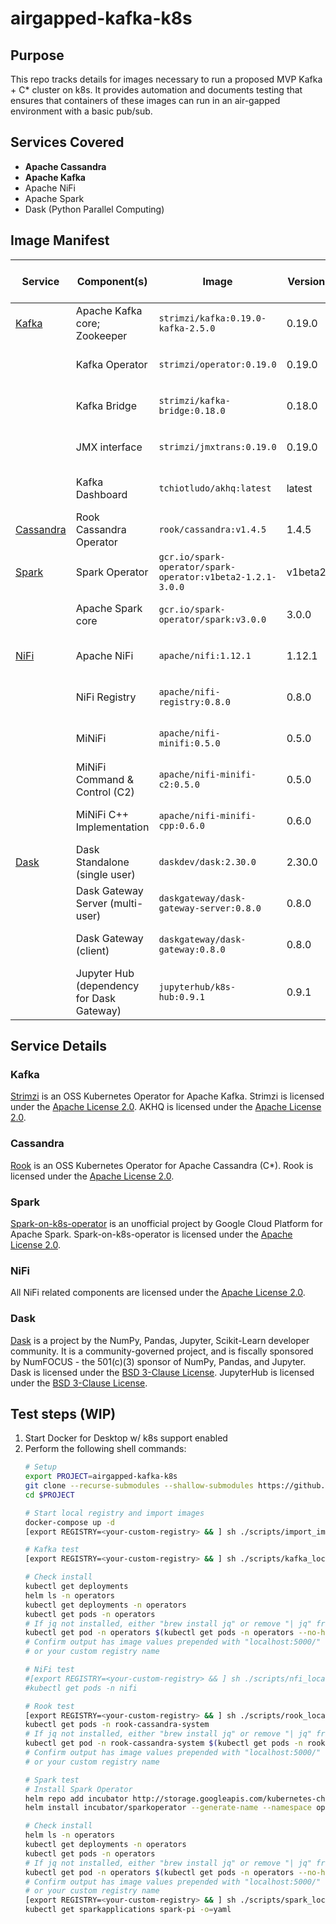 # airgapped-kafka-k8s

## Purpose
This repo tracks details for images necessary to run a proposed MVP Kafka + C* cluster on k8s. It provides automation and documents testing that ensures that containers of these images can run in an air-gapped environment with a basic pub/sub.

## Services Covered
- **Apache Cassandra**
- **Apache Kafka**
- Apache NiFi
- Apache Spark
- Dask (Python Parallel Computing)

## Image Manifest

| Service                 | Component(s)                              | Image                                                      | Version | License              | URL                                                                  | Needed for MVP? | In IronBank? |
|-------------------------|-------------------------------------------|------------------------------------------------------------|---------|----------------------|----------------------------------------------------------------------|-----------------|--------------|
| [Kafka](#kafka)         | Apache Kafka core; Zookeeper              | `strimzi/kafka:0.19.0-kafka-2.5.0`                         | 0.19.0  | Apache License 2.0   | https://github.com/strimzi/strimzi-kafka-operator                    | Yes             | No           |
|                         | Kafka Operator                            | `strimzi/operator:0.19.0`                                  | 0.19.0  | Apache License 2.0   | https://github.com/strimzi/strimzi-kafka-operator                    | Yes             | No           |
|                         | Kafka Bridge                              | `strimzi/kafka-bridge:0.18.0`                              | 0.18.0  | Apache License 2.0   | https://github.com/strimzi/strimzi-kafka-operator                    | Yes             | No           |
|                         | JMX interface                             | `strimzi/jmxtrans:0.19.0`                                  | 0.19.0  | Apache License 2.0   | https://github.com/strimzi/strimzi-kafka-operator                    | Yes             | No           |
|                         | Kafka Dashboard                           | `tchiotludo/akhq:latest`                                   | latest  | Apache License 2.0   | https://github.com/tchiotludo/akhq                                   | Yes             | No           |
| [Cassandra](#cassandra) | Rook Cassandra Operator                   | `rook/cassandra:v1.4.5`                                    | 1.4.5   | Apache License 2.0   | https://github.com/rook/rook                                         | Yes             | No           |
| [Spark](#spark)         | Spark Operator                            | `gcr.io/spark-operator/spark-operator:v1beta2-1.2.1-3.0.0` | v1beta2 | Apache License 2.0   | https://github.com/GoogleCloudPlatform/spark-on-k8s-operator         | No              | No           |
|                         | Apache Spark core                         | `gcr.io/spark-operator/spark:v3.0.0`                       | 3.0.0   | Apache License 2.0   | https://github.com/GoogleCloudPlatform/spark-on-k8s-operator         | No              | No           |
| [NiFi](#nifi)           | Apache NiFi                               | `apache/nifi:1.12.1`                                       | 1.12.1  | Apache License 2.0   | https://github.com/apache/nifi                                       | No              | No           |
|                         | NiFi Registry                             | `apache/nifi-registry:0.8.0`                               | 0.8.0   | Apache License 2.0   | https://github.com/apache/nifi-registry                              | No              | No           |
|                         | MiNiFi                                    | `apache/nifi-minifi:0.5.0`                                 | 0.5.0   | Apache License 2.0   | https://github.com/apache/nifi-minifi                                | No              | No           |
|                         | MiNiFi Command & Control (C2)             | `apache/nifi-minifi-c2:0.5.0`                              | 0.5.0   | Apache License 2.0   | https://github.com/apache/nifi-minifi/tree/master/minifi-c2          | No              | No           |
|                         | MiNiFi C++ Implementation                 | `apache/nifi-minifi-cpp:0.6.0`                             | 0.6.0   | Apache License 2.0   | https://github.com/apache/nifi-minifi-cpp                            | No              | No           |
| [Dask](#dask)           | Dask Standalone (single user)             | `daskdev/dask:2.30.0`                                      | 2.30.0  | BSD 3-Clause License | https://github.com/dask/dask-docker                                  | No              | No           |
|                         | Dask Gateway Server (multi-user)          | `daskgateway/dask-gateway-server:0.8.0`                    | 0.8.0   | BSD 3-Clause License | https://github.com/dask/dask-gateway/tree/master/dask-gateway-server | No              | No           |
|                         | Dask Gateway (client)                     | `daskgateway/dask-gateway:0.8.0`                           | 0.8.0   | BSD 3-Clause License | https://github.com/dask/dask-gateway/tree/master/dask-gateway        | No              | No           |
|                         | Jupyter Hub (dependency for Dask Gateway) | `jupyterhub/k8s-hub:0.9.1`                                 | 0.9.1   | BSD 3-Clause License | https://github.com/apache/nifi-minifi-cpp                            | No              | No           |

## Service Details

### Kafka
[Strimzi](https://strimzi.io/docs/operators/latest/deploying.html#deploying-cluster-operator-helm-chart-str) is an OSS Kubernetes Operator for Apache Kafka.
Strimzi is licensed under the [Apache License 2.0](https://github.com/strimzi/strimzi-kafka-operator/blob/master/LICENSE).
AKHQ is licensed under the [Apache License 2.0](https://github.com/tchiotludo/akhq/blob/dev/LICENSE).

### Cassandra
[Rook](https://rook.io/docs/rook/v1.4/cassandra.html) is an OSS Kubernetes Operator for Apache Cassandra (C*).
Rook is licensed under the [Apache License 2.0](https://github.com/rook/rook/blob/master/LICENSE).

### Spark
[Spark-on-k8s-operator](https://github.com/GoogleCloudPlatform/spark-on-k8s-operator/blob/master/docs/quick-start-guide.md) is an unofficial project by Google Cloud Platform for Apache Spark. 
Spark-on-k8s-operator is licensed under the [Apache License 2.0](https://github.com/GoogleCloudPlatform/spark-on-k8s-operator/blob/master/LICENSE).

### NiFi
All NiFi related components are licensed under the [Apache License 2.0](https://github.com/apache/nifi/blob/main/LICENSE).

### Dask
[Dask](https://docs.dask.org/en/latest/) is a project by the NumPy, Pandas, Jupyter, Scikit-Learn developer community. It is a community-governed project, and is fiscally sponsored by NumFOCUS - the 501(c)(3) sponsor of NumPy, Pandas, and Jupyter.
Dask is licensed under the [BSD 3-Clause License](https://github.com/dask/dask/blob/master/LICENSE.txt).
JupyterHub is licensed under the [BSD 3-Clause License](https://github.com/jupyterhub/jupyterhub/blob/master/COPYING.md).

## Test steps (WIP)
1. Start Docker for Desktop w/ k8s support enabled
2. Perform the following shell commands:
    ``` zsh
    # Setup
    export PROJECT=airgapped-kafka-k8s
    git clone --recurse-submodules --shallow-submodules https://github.com/raft-tech/$PROJECT
    cd $PROJECT

    # Start local registry and import images
    docker-compose up -d
    [export REGISTRY=<your-custom-registry> && ] sh ./scripts/import_images.sh

    # Kafka test
    [export REGISTRY=<your-custom-registry> && ] sh ./scripts/kafka_local.sh

    # Check install
    kubectl get deployments
    helm ls -n operators
    kubectl get deployments -n operators
    kubectl get pods -n operators
    # If jq not installed, either "brew install jq" or remove "| jq" from below
    kubectl get pod -n operators $(kubectl get pods -n operators --no-headers -o custom-columns=":metadata.name") -o jsonpath='{$.spec.containers[*].env[3:]}' | jq
    # Confirm output has image values prepended with "localhost:5000/" 
    # or your custom registry name

    # NiFi test
    #[export REGISTRY=<your-custom-registry> && ] sh ./scripts/nfi_local.sh
    #kubectl get pods -n nifi

    # Rook test
    [export REGISTRY=<your-custom-registry> && ] sh ./scripts/rook_local.sh
    kubectl get pods -n rook-cassandra-system
    # If jq not installed, either "brew install jq" or remove "| jq" from below
    kubectl get pod -n rook-cassandra-system $(kubectl get pods -n rook-cassandra-system --no-headers -o custom-columns=":metadata.name") -o jsonpath='{$.spec.containers[*].env[3:]}' | jq
    # Confirm output has image values prepended with "localhost:5000/" 
    # or your custom registry name    

    # Spark test
    # Install Spark Operator
    helm repo add incubator http://storage.googleapis.com/kubernetes-charts-incubator
    helm install incubator/sparkoperator --generate-name --namespace operators --set sparkJobNamespace=default

    # Check install
    helm ls -n operators
    kubectl get deployments -n operators
    kubectl get pods -n operators
    # If jq not installed, either "brew install jq" or remove "| jq" from below
    kubectl get pod -n operators $(kubectl get pods -n operators --no-headers -o custom-columns=":metadata.name") -o jsonpath='{$.spec.containers[*].env[3:]}' | jq
    # Confirm output has image values prepended with "localhost:5000/" 
    # or your custom registry name
    [export REGISTRY=<your-custom-registry> && ] sh ./scripts/spark_local.sh
    kubectl get sparkapplications spark-pi -o=yaml
    ```

